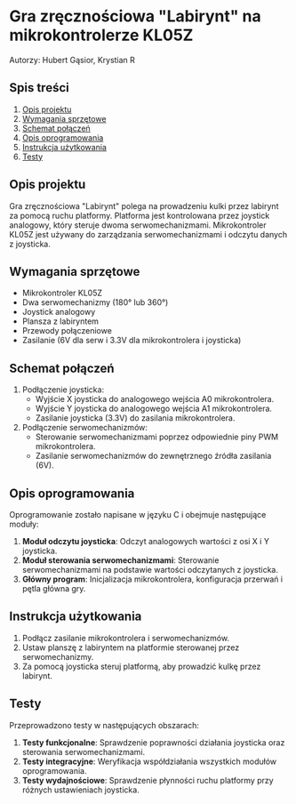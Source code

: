 # Gra zręcznościowa "Labirynt" na mikrokontrolerze KL05Z

Autorzy: Hubert Gąsior, Krystian R

## Spis treści
1. [Opis projektu](#opis-projektu)
2. [Wymagania sprzętowe](#wymagania-sprzętowe)
3. [Schemat połączeń](#schemat-połączeń)
4. [Opis oprogramowania](#opis-oprogramowania)
5. [Instrukcja użytkowania](#instrukcja-użytkowania)
6. [Testy](#testy)

## Opis projektu
Gra zręcznościowa "Labirynt" polega na prowadzeniu kulki przez labirynt za pomocą ruchu platformy. Platforma jest kontrolowana przez joystick analogowy, który steruje dwoma serwomechanizmami. Mikrokontroler KL05Z jest używany do zarządzania serwomechanizmami i odczytu danych z joysticka.

## Wymagania sprzętowe
- Mikrokontroler KL05Z
- Dwa serwomechanizmy (180° lub 360°)
- Joystick analogowy
- Plansza z labiryntem
- Przewody połączeniowe
- Zasilanie (6V dla serw i 3.3V dla mikrokontrolera i joysticka)

## Schemat połączeń
1. Podłączenie joysticka:
    - Wyjście X joysticka do analogowego wejścia A0 mikrokontrolera.
    - Wyjście Y joysticka do analogowego wejścia A1 mikrokontrolera.
    - Zasilanie joysticka (3.3V) do zasilania mikrokontrolera.
2. Podłączenie serwomechanizmów:
    - Sterowanie serwomechanizmami poprzez odpowiednie piny PWM mikrokontrolera.
    - Zasilanie serwomechanizmów do zewnętrznego źródła zasilania (6V).

## Opis oprogramowania
Oprogramowanie zostało napisane w języku C i obejmuje następujące moduły:
1. **Moduł odczytu joysticka**: Odczyt analogowych wartości z osi X i Y joysticka.
2. **Moduł sterowania serwomechanizmami**: Sterowanie serwomechanizmami na podstawie wartości odczytanych z joysticka.
3. **Główny program**: Inicjalizacja mikrokontrolera, konfiguracja przerwań i pętla główna gry.

## Instrukcja użytkowania
1. Podłącz zasilanie mikrokontrolera i serwomechanizmów.
2. Ustaw planszę z labiryntem na platformie sterowanej przez serwomechanizmy.
3. Za pomocą joysticka steruj platformą, aby prowadzić kulkę przez labirynt.

## Testy
Przeprowadzono testy w następujących obszarach:
1. **Testy funkcjonalne**: Sprawdzenie poprawności działania joysticka oraz sterowania serwomechanizmami.
2. **Testy integracyjne**: Weryfikacja współdziałania wszystkich modułów oprogramowania.
3. **Testy wydajnościowe**: Sprawdzenie płynności ruchu platformy przy różnych ustawieniach joysticka.
